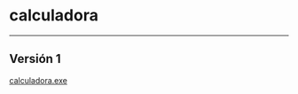 # calculadora
----
## Versión 1
[calculadora.exe](https://github.com/angel0hm/calculadora/blob/main/dist/Calculadora_v1.exe)

